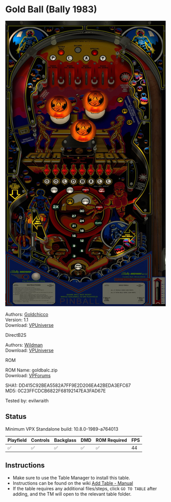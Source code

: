 # Gold Ball (Bally 1983) 

![Table Preview](../../images/vpx-goldball.jpg)

Authors: [Goldchicco](https://vpuniverse.com/profile/23579-goldchicco/)  
Version: 1.1  
Download: [VPUniverse](https://vpuniverse.com/files/file/7611-gold-ball-mania-bally-1983-by-goldchicco-team/)

DirectB2S

Authors: [Wildman](https://vpuniverse.com/profile/5-wildman/)  
Download: [VPUniverse](https://vpuniverse.com/files/file/7291-gold-ball-bally-1983/)

ROM

ROM Name: goldbalc.zip  
Download: [VPForums](https://www.vpforums.org/index.php?app=downloads&showfile=645)

SHA1: DD415C92BEA5582A7FF9E2D206EA42BEDA3EFC67  
MD5:  0C23FFCDCB6822F68192147EA3FAD67E 

Tested by: evilwraith

## Status 

Minimum VPX Standalone build: 10.8.0-1989-a764013

| Playfield | Controls | Backglass | DMD | ROM Required | FPS | 
|-----------|----------|-----------|-----|--------------|-----|
| :white_check_mark: | :white_check_mark: | :white_check_mark: | :white_check_mark: | :white_check_mark: | 44 |

## Instructions

- Make sure to use the Table Manager to install this table.
- Instructions can be found on the wiki [Add Table - Manual](https://github.com/LegendsUnchained/vpx-standalone-alp4k/wiki/%5B04%5D-%F0%9F%A7%A1-TM-%E2%80%90-Other-Features#add-table---manual)
- If the table requires any additional files/steps, click `GO TO TABLE` after adding, and the TM will open to the relevant table folder.

